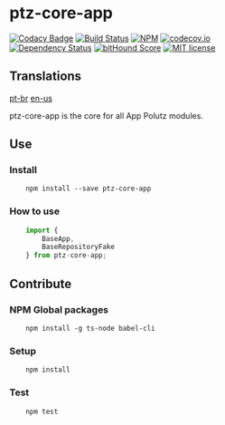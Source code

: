 # ptz-core-app

[![Codacy Badge](https://api.codacy.com/project/badge/Grade/b3f2dabb5ceb491398a37406d4268894)](https://www.codacy.com/app/polutz/ptz-core-app?utm_source=github.com&utm_medium=referral&utm_content=polutz/ptz-core-app&utm_campaign=badger)
[![Build Status](https://travis-ci.org/polutz/ptz-core-app.svg)](https://travis-ci.org/polutz/ptz-core-app)
[![NPM](https://img.shields.io/npm/v/ptz-core-app.svg)](https://www.npmjs.com/package/ptz-core-app)
[![codecov.io](http://codecov.io/github/polutz/ptz-core-app/coverage.svg)](http://codecov.io/github/polutz/ptz-core-app)
[![Dependency Status](https://gemnasium.com/polutz/ptz-core-app.svg)](https://gemnasium.com/polutz/ptz-core-app)
[![bitHound Score](https://www.bithound.io/github/gotwarlost/istanbul/badges/score.svg)](https://www.bithound.io/github/polutz/ptz-core-app)
[![MIT license](http://img.shields.io/badge/license-MIT-brightgreen.svg)](http://opensource.org/licenses/MIT)

## Translations
[pt-br](https://github.com/polutz/ptz-core-app/blob/master/README.pt-br.md)
[en-us](https://github.com/polutz/ptz-core-app/blob/master/README.md)

ptz-core-app is the core for all App Polutz modules.


## Use

### Install
```
    npm install --save ptz-core-app
```

### How to use
```javascript
    import {
        BaseApp,
        BaseRepositoryFake
    } from ptz-core-app;
```


## Contribute

### NPM Global packages
```
    npm install -g ts-node babel-cli
```

### Setup
```
    npm install   
```

### Test
```
    npm test
```
